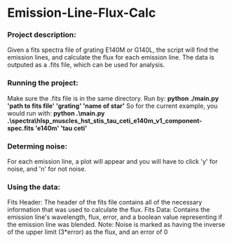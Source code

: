 # Emission-Line-Flux-Calc 

### Project description:
Given a fits spectra file of grating E140M or G140L, the script will find the emission lines, and calculate the flux for each emission line. The data is outputed as a .fits file, which can be used for analysis. 

### Running the project:
Make sure the .fits file is in the same directory.
Run by: **python ./main.py 'path to fits file' 'grating' 'name of star'**
So for the current example, you would run with:
**python .\main.py .\spectra\hlsp_muscles_hst_stis_tau_ceti_e140m_v1_component-spec.fits 'e140m' 'tau ceti'**

### Determing noise:
For each emission line, a plot will appear and you will have to click 'y' for noise, and 'n' for not noise.

### Using the data:
Fits Header: The header of the fits file contains all of the necessary information that was used to calculate the flux.
Fits Data: Contains the emission line's wavelength, flux, error, and a boolean value representing if the emission line was blended.
Note: Noise is marked as having the inverse of the upper limit (3*error) as the flux, and an error of 0

